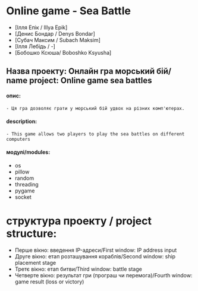 # Online game - Sea Battle

* [Ілля Епік / Illya Epik]
* [Денис Бондар / Denys Bondar]
* [Субач Максим / Subach Maksim]
* [Ілля Лебідь / -]
* [Бобошко Ксюша/ Boboshko Ksyusha]

## Назва проекту: Онлайн гра морський бій/ name project: Online game sea battles

#### опис:
    - Ця гра дозволяє грати у морський бій удвох на різних комп'ютерах.
#### description:
    - This game allows two players to play the sea battles on different computers

#### модулі/modules:
+ os 
+ pillow
+ random
+ threading
+ pygame
+ socket

# структура проекту / project structure:
* Перше вікно: введення IP-адреси/First window: IP address input
* Друге вікно: етап розташування кораблів/Second window: ship placement stage
* Третє вікно: етап битви/Third window: battle stage
* Четверте вікно: результат гри (програш чи перемога)/Fourth window: game result (loss or victory)